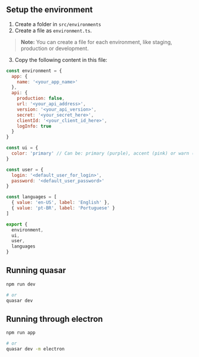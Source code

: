 ## Setup the environment

1. Create a folder in `src/environments`
2. Create a file as `environment.ts`.

> **Note:** You can create a file for each environment, like staging, production or development.

3. Copy the following content in this file:

```javascript
const environment = {
  app: {
    name: '<your_app_name>'
  },
  api: {
    production: false,
    url: '<your_api_address>',
    version: '<your_api_version>',
    secret: '<your_secret_here>',
    clientId: '<your_client_id_here>',
    logInfo: true
  }
}

const ui = {
  color: 'primary' // Can be: primary (purple), accent (pink) or warn (orange)
}

const user = {
  login: '<default_user_for_login>',
  password: '<default_user_password>'
}

const languages = [
  { value: 'en-US', label: 'English' },
  { value: 'pt-BR', label: 'Portuguese' }
]

export {
  environment,
  ui,
  user,
  languages
}

```

## Running quasar
```sh
npm run dev

# or
quasar dev
```

## Running through electron

```sh
npm run app

# or
quasar dev -m electron
```
